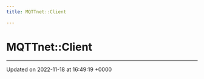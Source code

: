 ```yaml
---
title: MQTTnet::Client

---
```


# MQTTnet::Client








-------------------------------

Updated on 2022-11-18 at 16:49:19 +0000